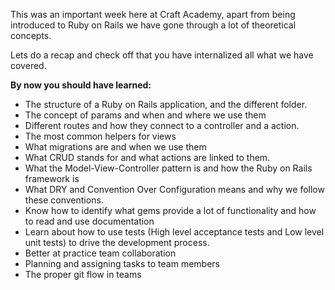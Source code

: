 
This was an important week here at Craft Academy, apart from being introduced to Ruby on Rails we have gone through a lot of theoretical concepts.

Lets do a recap and check off that you have internalized all what we have covered.

__By now you should have learned:__
- The structure of a Ruby on Rails application, and the different folder.
- The concept of params and when and where we use them
- Different routes and how they connect to a controller and a action.
- The most common helpers for views
- What migrations are and when we use them
- What CRUD stands for and what actions are linked to them.
- What the Model-View-Controller pattern is and how the Ruby on Rails framework is
- What DRY and Convention Over Configuration means and why we follow these conventions.
- Know how to identify what gems provide a lot of functionality and how to read and use documentation
- Learn about how to use tests (High level acceptance tests and Low level unit tests) to drive the development process.
- Better at practice team collaboration
- Planning and assigning tasks to team members
- The proper git flow in teams